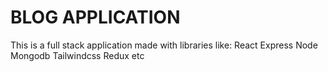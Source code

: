 # BLOG APPLICATION
This is a full stack application made with libraries like:
React
Express
Node
Mongodb
Tailwindcss
Redux
etc